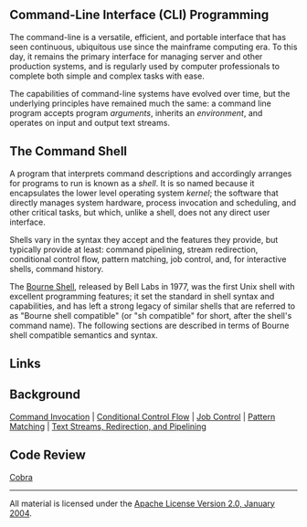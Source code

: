## Command-Line Interface (CLI) Programming

The command-line is a versatile, efficient, and portable interface that has
seen continuous, ubiquitous use since the mainframe computing era. To this day,
it remains the primary interface for managing server and other production
systems, and is regularly used by computer professionals to complete both
simple and complex tasks with ease.

The capabilities of command-line systems have evolved over time, but the
underlying principles have remained much the same: a command line program
accepts program *arguments*, inherits an *environment*, and operates on input
and output text streams.

## The Command Shell

A program that interprets command descriptions and accordingly arranges for
programs to run is known as a *shell*. It is so named because it encapsulates
the lower level operating system *kernel*; the software that directly manages
system hardware, process invocation and scheduling, and other critical tasks,
but which, unlike a shell, does not any direct user interface.

Shells vary in the syntax they accept and the features they provide, but
typically provide at least: command pipelining, stream redirection, conditional
control flow, pattern matching, job control, and, for interactive shells,
command history.

The [Bourne Shell][1], released by Bell Labs in 1977, was the first Unix shell
with excellent programming features; it set the standard in shell syntax and
capabilities, and has left a strong legacy of similar shells that are referred
to as "Bourne shell compatible" (or "sh compatible" for short, after the
shell's command name). The following sections are described in terms of Bourne
shell compatible semantics and syntax.

## Links

[1]: http://en.wikipedia.org/wiki/Bourne_shell

## Background

[Command Invocation](invocation/README.md) | 
[Conditional Control Flow](flow/README.md) | 
[Job Control](jobs/README.md) | 
[Pattern Matching](patterns/README.md) | 
[Text Streams, Redirection, and Pipelining](streams/README.md)

## Code Review

[Cobra](cobra/README.md)
___
All material is licensed under the [Apache License Version 2.0, January 2004](http://www.apache.org/licenses/LICENSE-2.0).

